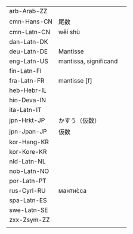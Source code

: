 | | | |
|-|-|-|
| arb-Arab-ZZ |  |  |
| cmn-Hans-CN | 尾数 |  |
| cmn-Latn-CN | wěi shù |  |
| dan-Latn-DK |  |  |
| deu-Latn-DE | Mantisse |  |
| eng-Latn-US | mantissa, significand |  |
| fin-Latn-FI |  |  |
| fra-Latn-FR | mantisse [f] |  |
| heb-Hebr-IL |  |  |
| hin-Deva-IN |  |  |
| ita-Latn-IT |  |  |
| jpn-Hrkt-JP | かすう（仮数） |  |
| jpn-Jpan-JP | 仮数 |  |
| kor-Hang-KR |  |  |
| kor-Kore-KR |  |  |
| nld-Latn-NL |  |  |
| nob-Latn-NO |  |  |
| por-Latn-PT |  |  |
| rus-Cyrl-RU | манти́сса |  |
| spa-Latn-ES |  |  |
| swe-Latn-SE |  |  |
| zxx-Zsym-ZZ |  |  |
|  |  |  |
